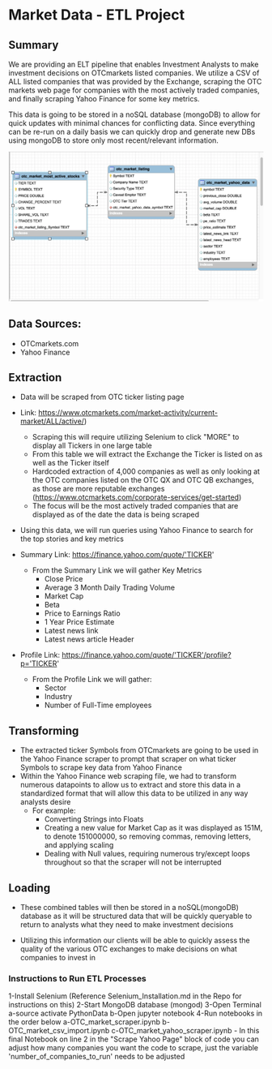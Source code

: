 # Market Data - ETL Project

## Summary
We are providing an ELT pipeline that enables Investment Analysts to make investment decisions on OTCmarkets listed companies.  We utilize a CSV of ALL listed companies that was provided by the Exchange, scraping the OTC markets web page for companies with the most actively traded companies, and finally scraping Yahoo Finance for some key metrics.

This data is going to be stored in a noSQL database (mongoDB) to allow for quick updates with minimal chances for conflicting data.  Since everything can be re-run on a daily basis we can quickly drop and generate new DBs using mongoDB to store only most recent/relevant information.

![Database_Diagram](img/OTC_market_db_diagram.png)

## Data Sources:
- OTCmarkets.com
- Yahoo Finance

## Extraction
- Data will be scraped from OTC ticker listing page 
- Link: https://www.otcmarkets.com/market-activity/current-market/ALL/active/)

    - Scraping this will require utilizing Selenium to click "MORE" to display all Tickers in one large table
    - From this table we will extract the Exchange the Ticker is listed on as well as the Ticker itself
    - Hardcoded extraction of 4,000 companies as well as only looking at the OTC companies listed on the OTC QX and OTC QB exchanges, as those are more reputable exchanges (https://www.otcmarkets.com/corporate-services/get-started)
    - The focus will be the most actively traded companies that are displayed as of the date the data is being scraped

- Using this data, we will run queries using Yahoo Finance to search for the top stories and key metrics
- Summary Link: https://finance.yahoo.com/quote/'TICKER'
    - From the Summary Link we will gather Key Metrics
        - Close Price
        - Average 3 Month Daily Trading Volume
        - Market Cap
        - Beta
        - Price to Earnings Ratio
        - 1 Year Price Estimate
        - Latest news link
        - Latest news article Header

- Profile Link: https://finance.yahoo.com/quote/'TICKER'/profile?p='TICKER'
    - From the Profile Link we will gather:
        - Sector
        - Industry
        - Number of Full-Time employees 

## Transforming
- The extracted ticker Symbols from OTCmarkets are going to be used in the Yahoo Finance scraper to prompt that scraper on what ticker Symbols to scrape key data from Yahoo Finance
- Within the Yahoo Finance web scraping file, we had to transform numerous datapoints to allow us to extract and store this data in a standardized format that will allow this data to be utilized in any way analysts desire
    - For example:
        - Converting Strings into Floats
        - Creating a new value for Market Cap as it was displayed as 151M, to denote 151000000, so removing commas, removing letters,           and applying scaling
        - Dealing with Null values, requiring numerous try/except loops throughout so that the scraper will not be interrupted 


## Loading
- These combined tables will then be stored in a noSQL(mongoDB) database as it will be structured data that will be quickly queryable to return to analysts what they need to make investment decisions

- Utilizing this information our clients will be able to quickly assess the quality of the various OTC exchanges to make decisions on what companies to invest in


### Instructions to Run ETL Processes
1-Install Selenium (Reference Selenium_Installation.md in the Repo for instructions on this)
2-Start MongoDB database (mongod)
3-Open Terminal
    a-source activate PythonData
    b-Open jupyter notebook
4-Run notebooks in the order below
    a-OTC_market_scraper.ipynb
    b-OTC_market_csv_import.ipynb
    c-OTC_market_yahoo_scraper.ipynb
        - In this final Notebook on line 2 in the "Scrape Yahoo Page" block of code you can adjust how many companies you want the code to scrape, just the variable 'number_of_companies_to_run' needs to be adjusted
